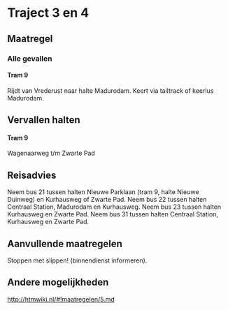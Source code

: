 # Traject 3 en 4 
## Maatregel
### Alle gevallen

#### Tram 9
Rijdt van Vrederust naar halte Madurodam.
Keert via tailtrack of keerlus Madurodam.

## Vervallen halten

#### Tram 9
Wagenaarweg t/m Zwarte Pad

## Reisadvies
Neem bus 21 tussen halten Nieuwe Parklaan (tram 9, halte Nieuwe Duinweg) en Kurhausweg of Zwarte Pad.
Neem bus 22 tussen halten Centraal Station, Madurodam en Kurhausweg. 
Neem bus 23 tussen halten Kurhausweg en Zwarte Pad.
Neem bus 31 tussen halten Centraal Station, Kurhausweg en Zwarte Pad.

## Aanvullende maatregelen
Stoppen met  slippen! (binnendienst informeren).

## Andere mogelijkheden
http://htmwiki.nl/#!maatregelen/5.md
